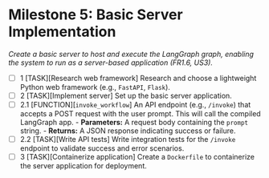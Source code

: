 # Milestone 5: Basic Server Implementation

*Create a basic server to host and execute the LangGraph graph, enabling the system to run as a server-based application (FR1.6, US3).*

- [ ] 1 [TASK][Research web framework]
    Research and choose a lightweight Python web framework (e.g., `FastAPI`, `Flask`).
- [ ] 2 [TASK][Implement server]
    Set up the basic server application.
-   [ ] 2.1 [FUNCTION][`invoke_workflow`]
        An API endpoint (e.g., `/invoke`) that accepts a POST request with the user prompt. This will call the compiled LangGraph app.
        - **Parameters:** A request body containing the `prompt` string.
        - **Returns:** A JSON response indicating success or failure.
-   [ ] 2.2 [TASK][Write API tests]
        Write integration tests for the `/invoke` endpoint to validate success and error scenarios.
- [ ] 3 [TASK][Containerize application]
    Create a `Dockerfile` to containerize the server application for deployment. 